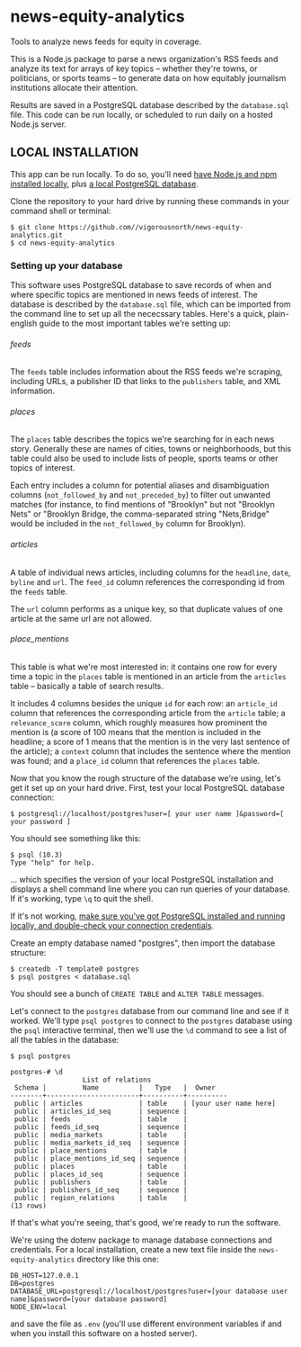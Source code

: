 # news-equity-analytics
Tools to analyze news feeds for equity in coverage.

This is a Node.js package to parse a news organization's RSS feeds and analyze its text for arrays of key topics – whether they're towns, or politicians, or sports teams – to generate data on how equitably journalism institutions allocate their attention.

Results are saved in a PostgreSQL database described by the `database.sql` file. This code can be run locally, or scheduled to run daily on a hosted Node.js server.  


## LOCAL INSTALLATION 

This app can be run locally. To do so, you'll need [have Node.js and npm installed locally](https://nodejs.org/en/download/), plus [a local PostgreSQL database](https://medium.freecodecamp.org/how-to-get-started-with-postgresql-9d3bc1dd1b11). 

Clone the repository to your hard drive by running these commands in your command shell or terminal:

```
$ git clone https://github.com//vigorousnorth/news-equity-analytics.git
$ cd news-equity-analytics
```

### Setting up your database

This software uses PostgreSQL database to save records of when and where specific topics are mentioned in news feeds of interest. The database is described by the `database.sql` file, which can be imported from the command line to set up all the nececssary tables. Here's a quick, plain-english guide to the most important tables we're setting up:

###### feeds
The `feeds` table includes information about the RSS feeds we're scraping, including URLs, a publisher ID that links to the `publishers` table, and XML information.

###### places
The `places` table describes the topics we're searching for in each news story. Generally these are names of cities, towns or neighborhoods, but this table could also be used to include lists of people, sports teams or other topics of interest. 

Each entry includes a column for potential aliases and disambiguation columns (`not_followed_by` and `not_preceded_by`) to filter out unwanted matches (for instance, to find mentions of "Brooklyn" but not "Brooklyn Nets" or "Brooklyn Bridge, the comma-separated string "Nets,Bridge" would be included in the `not_followed_by` column for Brooklyn).

###### articles
A table of individual news articles, including columns for the `headline`, `date`, `byline` and `url`. The `feed_id` column references the corresponding id from the `feeds` table.

The `url` column performs as a unique key, so that duplicate values of one article at the same url are not allowed.

###### place_mentions
This table is what we're most interested in: it contains one row for every time a topic in the `places` table is mentioned in an article from the `articles` table – basically a table of search results.

It includes 4 columns besides the unique `id` for each row: an `article_id` column that references the corresponding article from the `article` table; a `relevance_score` column, which roughly measures how prominent the mention is (a score of 100 means that the mention is included in the headline; a score of 1 means that the mention is in the very last sentence of the article); a `context` column that includes the sentence where the mention was found; and a `place_id` column that references the `places` table. 


Now that you know the rough structure of the database we're using, let's get it set up on your hard drive. First, test your local PostgreSQL database connection:

```
$ postgresql://localhost/postgres?user=[ your user name ]&password=[ your password ]
```

You should see something like this: 

```
$ psql (10.3)
Type "help" for help.
```

... which specifies the version of your local PostgreSQL installation and displays a shell command line where you can run queries of your database. If it's working, type `\q` to quit the shell. 

If it's not working, [make sure you've got PostgreSQL installed and running locally, and double-check your connection credentials](https://medium.freecodecamp.org/how-to-get-started-with-postgresql-9d3bc1dd1b11). 

Create an empty database named "postgres", then import the database structure:

```
$ createdb -T template0 postgres
$ psql postgres < database.sql
```

You should see a bunch of `CREATE TABLE` and `ALTER TABLE` messages. 

Let's connect to the `postgres` database from our command line and see if it worked. We'll type `psql postgres` to connect to the `postgres` database using the `psql` interactive terminal, then we'll use the `\d` command to see a list of all the tables in the database:

```
$ psql postgres

postgres-# \d
                  List of relations
 Schema |         Name          |   Type   |  Owner   
--------+-----------------------+----------+----------
 public | articles              | table    | [your user name here]
 public | articles_id_seq       | sequence |
 public | feeds                 | table    | 
 public | feeds_id_seq          | sequence | 
 public | media_markets         | table    | 
 public | media_markets_id_seq  | sequence | 
 public | place_mentions        | table    | 
 public | place_mentions_id_seq | sequence | 
 public | places                | table    | 
 public | places_id_seq         | sequence | 
 public | publishers            | table    | 
 public | publishers_id_seq     | sequence | 
 public | region_relations      | table    | 
(13 rows)
```

If that's what you're seeing, that's good, we're ready to run the software. 

We're using the dotenv package to manage database connections and credentials. For a local installation, create a new text file inside the `news-equity-analytics` directory like this one:

```
DB_HOST=127.0.0.1
DB=postgres
DATABASE_URL=postgresql://localhost/postgres?user=[your database user name]&password=[your database password]
NODE_ENV=local
```

and save the file as `.env` (you'll use different environment variables if and when you install this software on a hosted server).

